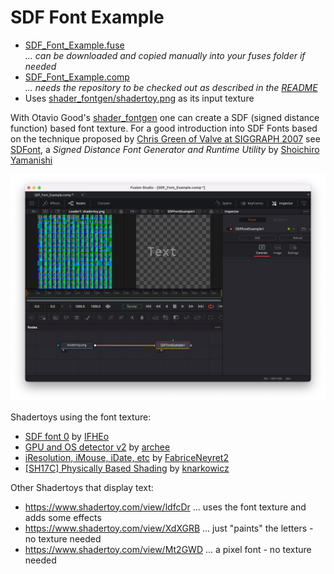 # SDF Font Example

- [SDF_Font_Example.fuse](SDF_Font_Example.fuse) <br />*... can be downloaded and copied manually into your fuses folder if needed*
- [SDF_Font_Example.comp](../../Comp/nmbr73/SDF_Font_Example.comp) <br />*... needs the repository to be checked out as described in the [README](../../README.md)*
- Uses [shader_fontgen/shadertoy.png](../../../Data/Font/shader_fontgen/shadertoy.png) as its input texture

With Otavio Good's [shader_fontgen](https://github.com/otaviogood/shader_fontgen) one can create a SDF (signed distance function) based font texture. For a good introduction into SDF Fonts based on the technique proposed by [Chris Green of Valve at SIGGRAPH 2007](https://steamcdn-a.akamaihd.net/apps/valve/2007/SIGGRAPH2007_AlphaTestedMagnification.pdf) see [SDFont](https://github.com/ShoYamanishi/SDFont), a *Signed Distance Font Generator and Runtime Utility* by [Shoichiro Yamanishi](https://github.com/ShoYamanishi)

![comp](SDF_Font_Example_comp.png)

Shadertoys using the font texture:
- [SDF font 0](https://www.shadertoy.com/view/NtG3Dd) by [IFHEo](https://www.shadertoy.com/user/IFHEo)
- [GPU and OS detector v2](https://www.shadertoy.com/view/7ssyzr) by [archee](https://www.shadertoy.com/user/archee)
- [iResolution, iMouse, iDate, etc](https://www.shadertoy.com/view/llySRh) by [FabriceNeyret2](https://www.shadertoy.com/user/FabriceNeyret2)
- [\[SH17C\] Physically Based Shading](https://www.shadertoy.com/view/4sSfzK) by [knarkowicz](https://www.shadertoy.com/user/knarkowicz)

Other Shadertoys that display text:
- https://www.shadertoy.com/view/ldfcDr ... uses the font texture and adds some effects
- https://www.shadertoy.com/view/XdXGRB ... just "paints" the letters - no texture needed
- https://www.shadertoy.com/view/Mt2GWD ... a pixel font - no texture needed
